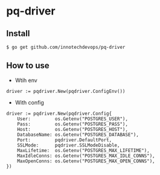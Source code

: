# pq-driver

## Install

```
$ go get github.com/innotechdevops/pq-driver
```

## How to use

- Wtih env

```golang
driver := pqdriver.New(pqdriver.ConfigEnv())
```

- With config

```golang
driver := pqdriver.New(pqdriver.Config{
    User:         os.Getenv("POSTGRES_USER"),
    Pass:         os.Getenv("POSTGRES_PASS"),
    Host:         os.Getenv("POSTGRES_HOST"),
    DatabaseName: os.Getenv("POSTGRES_DATABASE"),
    Port:         pqdriver.DefaultPort,
    SSLMode:      pqdriver.SSLModeDisable,
    MaxLifetime:  os.Getenv("POSTGRES_MAX_LIFETIME"),
    MaxIdleConns: os.Getenv("POSTGRES_MAX_IDLE_CONNS"),
    MaxOpenConns: os.Getenv("POSTGRES_MAX_OPEN_CONNS"),
})
```
